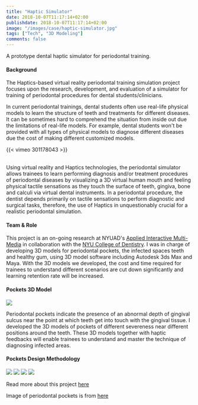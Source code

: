 ```yaml
---
title: "Haptic Simulator"
date: 2018-10-07T11:17:14+02:00
publishdate: 2018-10-07T11:17:14+02:00
image: "/images/case/haptic-simulator.jpg"
tags: ["Tech", "3D Modeling"]
comments: false
---
```


A prototype dental haptic simulator for periodontal training.



#### Background

The Haptics-based virtual reality periodontal training
 simulation project focuses upon the research, 
 development, and evaluation of a simulator for 
 training of periodontal procedures for dental students/clinicians.


In current periodontal trainings, dental students
often use real-life physical models to learn the structure
of teeth and treatments for different diseases.
It can be sometimes hard to comprehend the situation from 
inside out due the limitations of real-life
models. For example, dental students won't be provided
with all types of physical models to diagnose different diseases
due the cost of making different customized models.

 {{< vimeo 301178043 >}}
 
 <br>
 Using virtual reality and Haptics technologies, 
 the periodontal simulator allows trainees to 
 learn performing diagnosis and/or treatment 
 procedures of periodontal diseases by 
 visualizing a 3D virtual human mouth and 
 feeling physical tactile sensations as they 
 touch the surface of teeth, gingiva, bone and 
 calculi via virtual dental instruments. 
 In a periodontal procedure, the dentist depends 
 primarily on tactile sensations to perform diagnostic
  and surgical tasks, therefore, 
  the use of Haptics in unquestionably crucial 
  for a realistic periodontal simulation.

#### Team & Role

This project is an on-going research at NYUAD's [Applied
Interactive Multi-Media](https://wp.nyu.edu/aimlab/) in collaboration with the 
[NYU College of Dentistry](https://dental.nyu.edu/). 
I was in charge of developing 3D models
for periodontal pockets, the infected spaces teeth and healthy
gum, using 3D model software including Autodesk 3ds Max and Maya. 
With the 3D models we developed, the cost and time required for trainees to understand different
scenarios are cut down significantly and
learning retention rate will be increased.


#### Pockets 3D Model
![](/images/case/pockets.jpg)

Periodontal pockets indicate the presence of an abnormal
depth of gingival sulcus near the point at which teeth
get into touch with the gingival tissue. I developed
the 3D models of pockets of different severeness near different positions
around the teeth. These 3D models together with
haptic feedbacks will enable trainees to understand and master
the technique of diagnosing infected areas.


#### Pockets Design Methodology
![](/images/case/pocket1.jpg)
![](/images/case/pocket2.jpg)
![](/images/case/pocket3.jpg)
![](/images/case/pocket4.jpg)

Read more about this project [here](https://wp.nyu.edu/aimlab/research_projects/haptic_simulator/)

Image of periodontal pockets is from [here](https://www.kevinconnellydmd.com/periodontal-disease-and-treatment)
